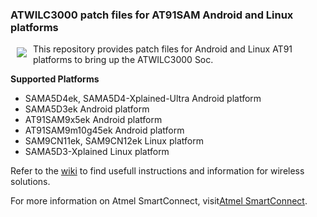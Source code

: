 ### ATWILC3000 patch files for AT91SAM Android and Linux platforms 

<a href="http://www.atmel.com"><img src="http://www.atmel.com/Images/atmel.png" align="left" hspace="10" vspace="6"></a>

This repository provides patch files for Android and Linux AT91 platforms to bring up the ATWILC3000 Soc.

**Supported Platforms**

* SAMA5D4ek, SAMA5D4-Xplained-Ultra Android platform
* SAMA5D3ek Android platform
* AT91SAM9x5ek Android platform
* AT91SAM9m10g45ek Android platform
* SAM9CN11ek, SAM9CN12ek Linux platform
* SAMA5D3-Xplained Linux platform


Refer to the [wiki](https://github.com/smartConnect/wireless-driver/wiki) to find usefull instructions and information for wireless solutions.

For more information on Atmel SmartConnect, visit[Atmel SmartConnect](http://www.atmel.com/products/wireless/wifi/smart-connect.aspx).
